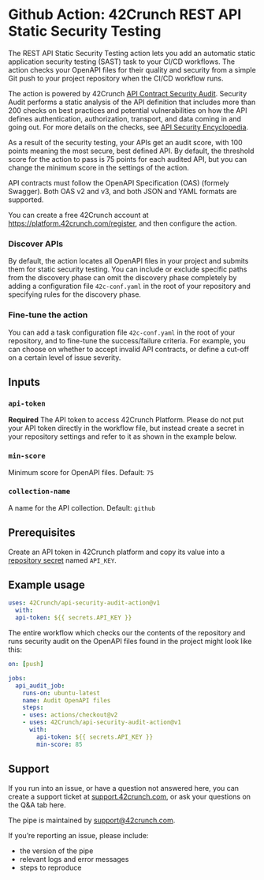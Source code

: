 # Github Action: 42Crunch REST API Static Security Testing

The REST API Static Security Testing action lets you add an automatic static application security testing (SAST) task to your CI/CD workflows. The action checks your OpenAPI files for their quality and security from a simple Git push to your project repository when the CI/CD workflow runs.

The action is powered by 42Crunch [API Contract Security Audit](https://docs.42crunch.com/latest/content/concepts/api_contract_security_audit.htm). Security Audit performs a static analysis of the API definition that includes more than 200 checks on best practices and potential vulnerabilities on how the API defines authentication, authorization, transport, and data coming in and going out. For more details on the checks, see [API Security Encyclopedia](https://apisecurity.io/encyclopedia/content/api-security-encyclopedia.htm).

As a result of the security testing, your APIs get an audit score, with 100 points meaning the most secure, best defined API. By default, the threshold score for the action to pass is 75 points for each audited API, but you can change the minimum score in the settings of the action.

API contracts must follow the OpenAPI Specification (OAS) (formely Swagger). Both OAS v2 and v3, and both JSON and YAML formats are supported.

You can create a free 42Crunch account at https://platform.42crunch.com/register, and then configure the action.

### Discover APIs

By default, the action locates all OpenAPI files in your project and submits them for static security testing. You can include or exclude specific paths from the discovery phase can omit the discovery phase completely by adding a configuration file `42c-conf.yaml` in the root of your repository and specifying rules for the discovery phase.

### Fine-tune the action

You can add a task configuration file `42c-conf.yaml` in the root of your repository, and to fine-tune the success/failure criteria. For example, you can choose on whether to accept invalid API contracts, or define a cut-off on a certain level of issue severity.

## Inputs

### `api-token`

**Required** The API token to access 42Crunch Platform. Please do not put your API token directly in the workflow file, but instead create a secret in your repository settings and refer to it as shown in the example below.

### `min-score`

Minimum score for OpenAPI files. Default: `75`

### `collection-name`

A name for the API collection. Default: `github`

## Prerequisites

Create an API token in 42Crunch platform and copy its value into a [repository secret](https://docs.github.com/en/actions/configuring-and-managing-workflows/creating-and-storing-encrypted-secrets) named `API_KEY`.

## Example usage

```yaml
uses: 42Crunch/api-security-audit-action@v1
  with:
  api-token: ${{ secrets.API_KEY }}
```

The entire workflow which checks our the contents of the repository and runs security audit on the OpenAPI files found in the project might look like this:

```yaml
on: [push]

jobs:
  api_audit_job:
    runs-on: ubuntu-latest
    name: Audit OpenAPI files
    steps:
    - uses: actions/checkout@v2
    - uses: 42Crunch/api-security-audit-action@v1
      with:
        api-token: ${{ secrets.API_KEY }}
        min-score: 85
```

## Support

If you run into an issue, or have a question not answered here, you can create a support ticket at [support.42crunch.com](https://support.42crunch.com/), or ask your questions on the Q&A tab here.

The pipe is maintained by support@42crunch.com.

If you’re reporting an issue, please include:

- the version of the pipe
- relevant logs and error messages
- steps to reproduce
